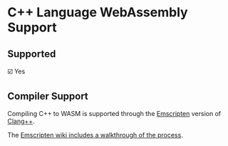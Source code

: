 # C++ Language WebAssembly Support

## Supported

:ballot_box_with_check: Yes

## Compiler Support

Compiling C++ to WASM is supported through the [Emscripten](https://kripken.github.io/emscripten-site/) version of [Clang++](https://clang.llvm.org).

The [Emscripten wiki includes a walkthrough of the process](https://github.com/kripken/emscripten/wiki/WebAssembly).
